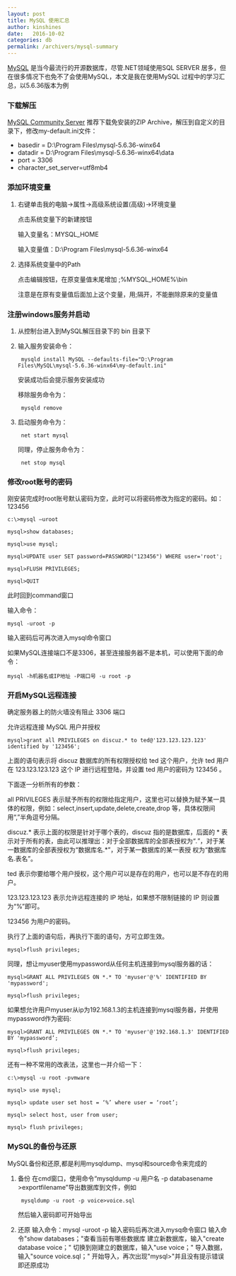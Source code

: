 ```yaml
---
layout: post
title: MySQL 使用汇总
author: kinshines
date:   2016-10-02
categories: db
permalink: /archivers/mysql-summary
---
```


<p class="lead"> <a href="https://www.mysql.com/">MySQL</a> 是当今最流行的开源数据库，尽管.NET领域使用SQL SERVER 居多，但在很多情况下也免不了会使用MySQL，本文是我在使用MySQL 过程中的学习汇总，以5.6.36版本为例</p>

### 下载解压
[MySQL Community Server](https://dev.mysql.com/downloads/mysql/)
推荐下载免安装的ZIP Archive，解压到自定义的目录下，修改my-default.ini文件：
* basedir = D:\Program Files\mysql-5.6.36-winx64
* datadir = D:\Program Files\mysql-5.6.36-winx64\data
* port = 3306
* character_set_server=utf8mb4

### 添加环境变量
1. 右键单击我的电脑->属性->高级系统设置(高级)->环境变量

    点击系统变量下的新建按钮

    输入变量名：MYSQL_HOME

    输入变量值：D:\Program Files\mysql-5.6.36-winx64

 2. 选择系统变量中的Path

     点击编辑按钮，在原变量值末尾增加  ;%MYSQL_HOME%\bin

     注意是在原有变量值后面加上这个变量，用;隔开，不能删除原来的变量值

### 注册windows服务并启动
1. 从控制台进入到MySQL解压目录下的 bin 目录下
2. 输入服务安装命令：

        mysqld install MySQL --defaults-file="D:\Program Files\MySQL\mysql-5.6.36-winx64\my-default.ini"

    安装成功后会提示服务安装成功

    移除服务命令为：
    
        mysqld remove
3. 启动服务命令为：

        net start mysql

    同理，停止服务命令为：
        
        net stop mysql

### 修改root账号的密码
刚安装完成时root账号默认密码为空，此时可以将密码修改为指定的密码。如：123456

    c:\>mysql –uroot

    mysql>show databases;

    mysql>use mysql;

    mysql>UPDATE user SET password=PASSWORD("123456") WHERE user='root';

    mysql>FLUSH PRIVILEGES;

    mysql>QUIT

此时回到command窗口

输入命令：

    mysql -uroot -p 
输入密码后可再次进入mysql命令窗口

如果MySQL连接端口不是3306，甚至连接服务器不是本机，可以使用下面的命令：

    mysql -h机器名或IP地址 -P端口号 -u root -p

### 开启MySQL远程连接
 确定服务器上的防火墙没有阻止 3306 端口

 允许远程连接 MySQL 用户并授权

    mysql>grant all PRIVILEGES on discuz.* to ted@'123.123.123.123' identified by '123456';

上面的语句表示将 discuz 数据库的所有权限授权给 ted 这个用户，允许 ted 用户在 123.123.123.123 这个 IP 进行远程登陆，并设置 ted 用户的密码为 123456 。

下面逐一分析所有的参数：

all PRIVILEGES 表示赋予所有的权限给指定用户，这里也可以替换为赋予某一具体的权限，例如：select,insert,update,delete,create,drop 等，具体权限间用“,”半角逗号分隔。

discuz.* 表示上面的权限是针对于哪个表的，discuz 指的是数据库，后面的 * 表示对于所有的表，由此可以推理出：对于全部数据库的全部表授权为“*.*”，对于某一数据库的全部表授权为“数据库名.*”，对于某一数据库的某一表授 权为“数据库名.表名”。

ted 表示你要给哪个用户授权，这个用户可以是存在的用户，也可以是不存在的用户。

123.123.123.123 表示允许远程连接的 IP 地址，如果想不限制链接的 IP 则设置为“%”即可。

123456 为用户的密码。

执行了上面的语句后，再执行下面的语句，方可立即生效。

    mysql>flush privileges;

同理，想让myuser使用mypassword从任何主机连接到mysql服务器的话：

    mysql>GRANT ALL PRIVILEGES ON *.* TO 'myuser'@'%' IDENTIFIED BY 'mypassword';

    mysql>flush privileges;

如果想允许用户myuser从ip为192.168.1.3的主机连接到mysql服务器，并使用mypassword作为密码:

    mysql>GRANT ALL PRIVILEGES ON *.* TO 'myuser'@'192.168.1.3' IDENTIFIED BY 'mypassword’;

    mysql>flush privileges;

还有一种不常用的改表法，这里也一并介绍一下：

    c:\>mysql -u root -pvmware

    mysql> use mysql;

    mysql> update user set host = ‘%’ where user = ‘root’;

    mysql> select host, user from user;

    mysql> flush privileges;

### MySQL的备份与还原
MySQL备份和还原,都是利用mysqldump、mysql和source命令来完成的
1. 备份
    在cmd窗口，使用命令“mysqldump  -u 用户名 -p databasename >exportfilename”导出数据库到文件，例如
    
        mysqldump -u root -p voice>voice.sql
        
    然后输入密码即可开始导出
2. 还原
    输入命令：mysql -uroot -p 输入密码后再次进入mysq命令窗口
    输入命令"show databases；"查看当前有哪些数据库
    建立新数据库，输入"create database voice；"
    切换到刚建立的数据库，输入"use voice；"
    导入数据，输入"source voice.sql；"
    开始导入，再次出现"mysql>"并且没有提示错误即还原成功


